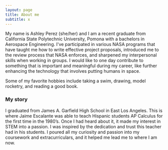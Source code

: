 ```yaml
---
layout: page
title: About me
subtitle: x
---
```


My name is Ashley Perez (she/her) and I am a recent graduate from California State Polytechnic University, Pomona with a bachelors in Aerospace Engineering. I've participated in various NASA programs that have taught me how to write effective project proposals, introduced me to the review process that NASA enforces, and sharpened my interpersonal skills when working in groups. I would like to one day contribute to something that is important and meaningful during my career, like further enhancing the technology that involves putting humans in space.
 
Some of my favorite hobbies include taking a swim, drawing, model rocketry, and reading a good book.

### My story

I graduated from James A. Garfield High School in East Los Angeles. This is where Jaime Escalante was able to teach Hispanic students AP Calculus for the first time in the 1980’s. Once I had heard about it, it made my interest in STEM into a passion. I was inspired by the dedication and trust this teacher had in his students. I poured all my curiosity and passion into my coursework and extracurriculars, and it helped me lead me to where I am now.
